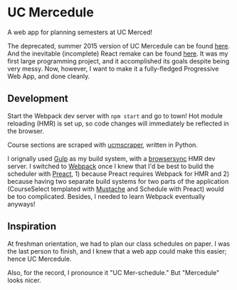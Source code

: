 # UC Mercedule
A web app for planning semesters at UC Merced!

The deprecated, summer 2015 version of UC Mercedule can be found [here](1). And
the inevitable (incomplete) React remake can be found [here](2). It was my first
large programming project, and it accomplished its goals despite being very
messy. Now, however, I want to make it a fully-fledged Progressive Web App, and
done cleanly.

## Development
Start the Webpack dev server with `npm start` and go to town! Hot module
reloading (HMR) is set up, so code changes will immediately be reflected in the
browser.

Course sections are scraped with [ucmscraper](2), written in Python. 

I orignally used [Gulp](6) as my build system, with a [browsersync](5) HMR dev
server. I switched to [Webpack](7) once I knew that I'd be best to build the
scheduler with [Preact](8), 1) because Preact requires Webpack for HMR and 2)
because having two separate build systems for two parts of the application
(CourseSelect templated with [Mustache](4) and Schedule with Preact) would be
too complicated. Besides, I needed to learn Webpack eventually anyways!

## Inspiration
At freshman orientation, we had to plan our class schedules on
paper. I was the last person to finish, and I knew that a web app could make
this easier; hence UC Mercedule.

Also, for the record, I pronounce it "UC Mer-schedule." But "Mercedule" looks
nicer.

[1]: https://github.com/karinassuni/karinassuni.github.io
[2]: https://github.com/karinassuni/ucmercedule-react
[3]: https://github.com/karinassuni/ucmscraper
[4]: http://mustache.github.io
[5]: https://www.browsersync.io
[6]: https://gulpjs.com
[7]: https://webpack.js.org
[8]: https://preactjs.com